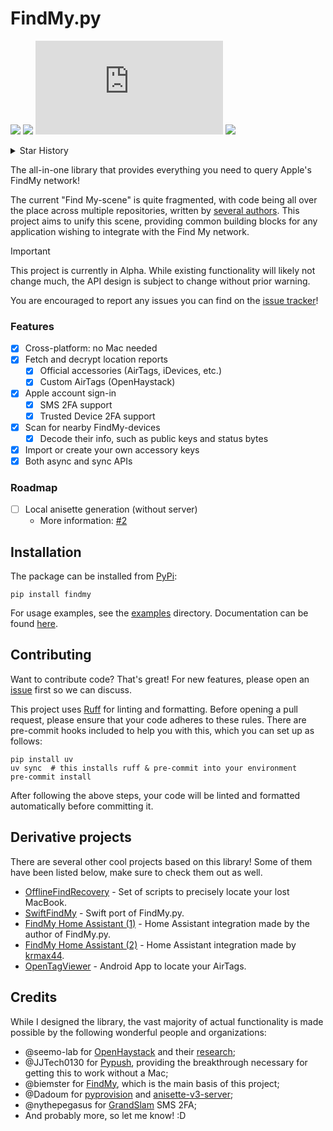# FindMy.py

[![](https://img.shields.io/pypi/v/FindMy)](https://pypi.org/project/FindMy/)
[![](https://img.shields.io/pypi/dm/FindMy)](#)
[![](https://img.shields.io/github/license/malmeloo/FindMy.py)](LICENSE.md)
[![](https://img.shields.io/pypi/pyversions/FindMy)](#)

<details>
  <summary>Star History</summary>
  <a href="https://news.ycombinator.com/item?id=42479233"><img src="https://api.star-history.com/svg?repos=malmeloo/FindMy.py&type=Date" /></a>
</details>

The all-in-one library that provides everything you need
to query Apple's FindMy network!

The current "Find My-scene" is quite fragmented, with code
being all over the place across multiple repositories,
written by [several authors](#Credits). This project aims to
unify this scene, providing common building blocks for any
application wishing to integrate with the Find My network.

> [!IMPORTANT]
> This project is currently in Alpha. While existing functionality
> will likely not change much, the API design is subject to change
> without prior warning.
> 
> You are encouraged to report any issues you can find on the
> [issue tracker](https://github.com/malmeloo/FindMy.py/issues/)!

### Features

- [x] Cross-platform: no Mac needed
- [x] Fetch and decrypt location reports
  - [x] Official accessories (AirTags, iDevices, etc.)
  - [x] Custom AirTags (OpenHaystack) 
- [x] Apple account sign-in
  - [x] SMS 2FA support
  - [x] Trusted Device 2FA support
- [x] Scan for nearby FindMy-devices
  - [x] Decode their info, such as public keys and status bytes
- [x] Import or create your own accessory keys
- [x] Both async and sync APIs

### Roadmap

- [ ] Local anisette generation (without server)
    - More information: [#2](https://github.com/malmeloo/FindMy.py/issues/2)

## Installation

The package can be installed from [PyPi](https://pypi.org/project/findmy/):

```shell
pip install findmy
```

For usage examples, see the [examples](examples) directory. Documentation can be found [here](http://docs.mikealmel.ooo/FindMy.py/).

## Contributing

Want to contribute code? That's great! For new features, please open an
[issue](https://github.com/malmeloo/FindMy.py/issues) first so we can discuss.

This project uses [Ruff](https://docs.astral.sh/ruff/) for linting and formatting.
Before opening a pull request, please ensure that your code adheres to these rules.
There are pre-commit hooks included to help you with this, which you can set up as follows:

```shell
pip install uv
uv sync  # this installs ruff & pre-commit into your environment
pre-commit install
```

After following the above steps, your code will be linted and formatted automatically
before committing it.

## Derivative projects

There are several other cool projects based on this library! Some of them have been listed below, make sure to check them out as well.

* [OfflineFindRecovery](https://github.com/hajekj/OfflineFindRecovery) - Set of scripts to precisely locate your lost MacBook.
* [SwiftFindMy](https://github.com/airy10/SwiftFindMy) - Swift port of FindMy.py.
* [FindMy Home Assistant (1)](https://github.com/malmeloo/hass-FindMy) - Home Assistant integration made by the author of FindMy.py.
* [FindMy Home Assistant (2)](github.com/krmax44/homeassistant-findmy) - Home Assistant integration made by [krmax44](https://github.com/krmax44).
* [OpenTagViewer](https://github.com/parawanderer/OpenTagViewer) - Android App to locate your AirTags.

## Credits

While I designed the library, the vast majority of actual functionality
is made possible by the following wonderful people and organizations:

- @seemo-lab for [OpenHaystack](https://github.com/seemoo-lab/openhaystack/)
  and their [research](https://doi.org/10.2478/popets-2021-0045);
- @JJTech0130 for [Pypush](https://github.com/JJTech0130/pypush), providing the breakthrough necessary
  for getting this to work without a Mac;
- @biemster for [FindMy](https://github.com/biemster/FindMy), which is the main basis of this project;
- @Dadoum for [pyprovision](https://github.com/Dadoum/pyprovision/) and
  [anisette-v3-server](https://github.com/Dadoum/anisette-v3-server);
- @nythepegasus for [GrandSlam](https://github.com/nythepegasus/grandslam/) SMS 2FA;
- And probably more, so let me know! :D
